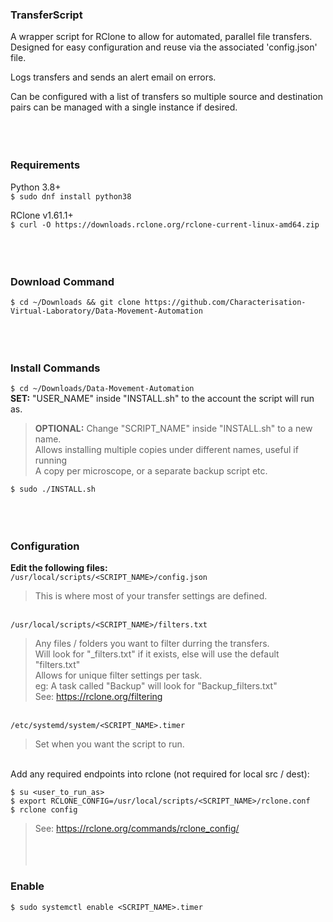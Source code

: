 ### TransferScript
A wrapper script for RClone to allow for automated, parallel file transfers.
Designed for easy configuration and reuse via the associated 'config.json' file.

Logs transfers and sends an alert email on errors.

Can be configured with a list of transfers so multiple source and destination pairs can be managed with a single instance if desired.
<br><br><br><br>

### Requirements
Python 3.8+<br>
`$ sudo dnf install python38`

RClone v1.61.1+<br>
`$ curl -O https://downloads.rclone.org/rclone-current-linux-amd64.zip`
<br><br><br><br>

### Download Command
`$ cd ~/Downloads && git clone https://github.com/Characterisation-Virtual-Laboratory/Data-Movement-Automation`
<br><br><br><br>

### Install Commands
`$ cd ~/Downloads/Data-Movement-Automation`<br>
**SET:** "USER_NAME" inside "INSTALL.sh" to the account the script will run as.

> **OPTIONAL:** Change "SCRIPT_NAME" inside "INSTALL.sh" to a new name.<br>
> Allows installing multiple copies under different names, useful if running<br>
> A copy per microscope, or a separate backup script etc.<br>

`$ sudo ./INSTALL.sh`
<br><br><br><br>

### Configuration
**Edit the following files:**<br>
`/usr/local/scripts/<SCRIPT_NAME>/config.json`<br>
> This is where most of your transfer settings are defined.<br>

<br>`/usr/local/scripts/<SCRIPT_NAME>/filters.txt`<br>
> Any files / folders you want to filter durring the transfers.<br>
> Will look for "<DESCRIPTION>_filters.txt" if it exists, else will use the default "filters.txt"<br>
> Allows for unique filter settings per task.<br>
> eg: A task called "Backup" will look for "Backup_filters.txt"<br>
> See: https://rclone.org/filtering<br>

<br>`/etc/systemd/system/<SCRIPT_NAME>.timer`<br>
> Set when you want the script to run.<br>

<br>Add any required endpoints into rclone (not required for local src / dest):
```
$ su <user_to_run_as>
$ export RCLONE_CONFIG=/usr/local/scripts/<SCRIPT_NAME>/rclone.conf
$ rclone config
```
> See: https://rclone.org/commands/rclone_config/
<br><br><br><br>

### Enable
`$ sudo systemctl enable <SCRIPT_NAME>.timer`
